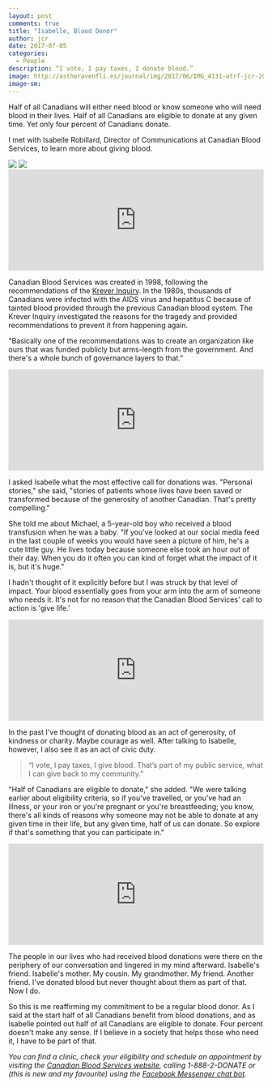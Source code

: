 ```yaml
---
layout: post
comments: true
title: "Isabelle, Blood Donor"
author: jcr
date: 2017-07-05
categories:
  - People
description: “I vote, I pay taxes, I donate blood.”
image: http://astheravenfli.es/journal/img/2017/06/IMG_4131-atrf-jcr-2000-web.jpg
image-sm:
--- 
```


Half of all Canadians will either need blood or know someone who will need blood in their lives. Half of all Canadians are eligible to donate at any given time. Yet only four percent of Canadians donate.

I met with Isabelle Robillard, Director of Communications at Canadian Blood Services, to learn more about giving blood.

<img src="http://astheravenfli.es/journal/img/2017/06/IMG_4132-atrf-jcr-2000-web.jpg">

<img src="http://astheravenfli.es/journal/img/2017/06/IMG_4128-atrf-jcr-2000-web.jpg">

<iframe width="100%" height="200" scrolling="no" frameborder="no" src="https://w.soundcloud.com/player/?url=https%3A//api.soundcloud.com/tracks/331875137&amp;auto_play=false&amp;hide_related=false&amp;show_comments=true&amp;show_user=true&amp;show_reposts=false&amp;visual=true"></iframe>

Canadian Blood Services was created in 1998, following the recommendations of the <a href="http://www.thecanadianencyclopedia.ca/en/article/krever-inquiry/" target="blank">Krever Inquiry</a>. In the 1980s, thousands of Canadians were infected with the AIDS virus and hepatitus C because of tainted blood provided through the previous Canadian blood system. The Krever Inquiry investigated the reasons for the tragedy and provided recommendations to prevent it from happening again.

"Basically one of the recommendations was to create an organization like ours that was funded publicly but arms-length from the government. And there's a whole bunch of governance layers to that."

<iframe width="100%" height="200" scrolling="no" frameborder="no" src="https://w.soundcloud.com/player/?url=https%3A//api.soundcloud.com/tracks/331875266&amp;auto_play=false&amp;hide_related=false&amp;show_comments=true&amp;show_user=true&amp;show_reposts=false&amp;visual=true"></iframe>

I asked Isabelle what the most effective call for donations was. "Personal stories," she said, "stories of patients whose lives have been saved or transformed because of the generosity of another Canadian. That's pretty compelling."

She told me about Michael, a 5-year-old boy who received a blood transfusion when he was a baby. "If you've looked at our social media feed in the last couple of weeks you would have seen a picture of him, he's a cute little guy. He lives today because someone else took an hour out of their day. When you do it often you can kind of forget what the impact of it is, but it's huge."

I hadn't thought of it explicitly before but I was struck by that level of impact. Your blood essentially goes from your arm into the arm of someone who needs it. It's not for no reason that the Canadian Blood Services' call to action is 'give life.'

<iframe width="100%" height="200" scrolling="no" frameborder="no" src="https://w.soundcloud.com/player/?url=https%3A//api.soundcloud.com/tracks/331875269&amp;auto_play=false&amp;hide_related=false&amp;show_comments=true&amp;show_user=true&amp;show_reposts=false&amp;visual=true"></iframe>

In the past I've thought of donating blood as an act of generosity, of kindness or charity. Maybe courage as well. After talking to Isabelle, however, I also see it as an act of civic duty.

<blockquote>&ldquo;I vote, I pay taxes, I give blood. That&rsquo;s part of my public service, what I can give back to my community.&rdquo;</blockquote>

"Half of Canadians are eligible to donate," she added. "We were talking earlier about eligibility criteria, so if you've travelled, or you've had an illness, or your iron or you're pregnant or you're breastfeeding; you know, there's all kinds of reasons why someone may not be able to donate at any given time in their life, but any given time, half of us can donate. So explore if that's something that you can participate in."

<iframe width="100%" height="200" scrolling="no" frameborder="no" src="https://w.soundcloud.com/player/?url=https%3A//api.soundcloud.com/tracks/331875274&amp;auto_play=false&amp;hide_related=false&amp;show_comments=true&amp;show_user=true&amp;show_reposts=false&amp;visual=true"></iframe>

The people in our lives who had received blood donations were there on the periphery of our conversation and lingered in my mind afterward. Isabelle's friend. Isabelle's mother. My cousin. My grandmother. My friend. Another friend. I've donated blood but never thought about them as part of that. Now I do.

So this is me reaffirming my commitment to be a regular blood donor. As I said at the start half of all Canadians benefit from blood donations, and as Isabelle pointed out half of all Canadians are eligible to donate. Four percent doesn't make any sense. If I believe in a society that helps those who need it, I have to be part of that.

<i>You can find a clinic, check your eligibility and schedule an appointment by visiting the <a href="https://blood.ca/en" target="blank">Canadian Blood Services website</a>, calling 1-888-2-DONATE or (this is new and my favourite) using the <a href="https://www.facebook.com/itsinyoutogive/" target="blank">Facebook Messenger chat bot</a>.</i>